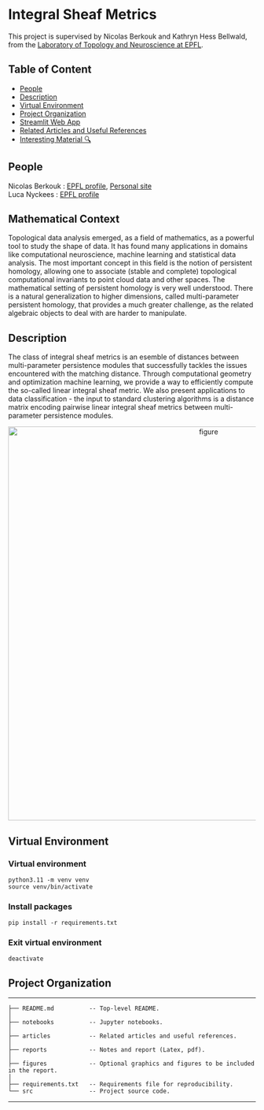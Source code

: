 # Integral Sheaf Metrics

This project is supervised by Nicolas Berkouk and Kathryn Hess Bellwald, from the [Laboratory of Topology and Neuroscience at EPFL](https://www.epfl.ch/labs/hessbellwald-lab/).

## Table of Content

- [People](#people)
- [Description](#description)
- [Virtual Environment](#virtual-environment)
- [Project Organization](#project-organization)
- [Streamlit Web App](#streamlit)
- [Related Articles and Useful References](#refs)
- [Interesting Material 🔍](#material)

## People

Nicolas Berkouk : [EPFL profile](https://people.epfl.ch/nicolas.berkouk), [Personal site](https://nberkouk.github.io/)<br />
Luca Nyckees : [EPFL profile](https://people.epfl.ch/luca.nyckees)

## Mathematical Context

Topological data analysis emerged, as a field of mathematics, as a powerful tool to study the shape of data. It has found many applications in domains like computational neuroscience, machine learning and statistical data analysis. The most important concept in this field is the notion of persistent homology, allowing one to associate (stable and complete) topological computational invariants to point cloud data and other spaces. The mathematical setting of persistent homology is very well understood. There is a natural generalization to higher dimensions, called multi-parameter persistent homology, that provides a much greater challenge, as the related algebraic objects to deal with are harder to manipulate.

## Description

The class of integral sheaf metrics is an esemble of distances between multi-parameter persistence modules that successfully tackles the issues encountered with the matching distance. Through computational geometry and optimization machine learning, we provide a way to efficiently compute the so-called linear integral sheaf metric. We also present applications to data classification - the input to standard clustering algorithms is a distance matrix encoding pairwise linear integral sheaf metrics between multi-parameter persistence modules.

<p align="center">
<img width="800" alt="figure" src="https://github.com/LucaNyckees/topology-metric/blob/main/def_ISM.png">
</p>

## Virtual Environment

### Virtual environment

```
python3.11 -m venv venv
source venv/bin/activate
```

### Install packages

```
pip install -r requirements.txt
```

### Exit virtual environment

```
deactivate
```

## Project Organization

---

    ├── README.md          -- Top-level README.
    │
    ├── notebooks          -- Jupyter notebooks.
    │
    ├── articles           -- Related articles and useful references.
    │
    ├── reports            -- Notes and report (Latex, pdf).
    │ 
    ├── figures            -- Optional graphics and figures to be included in the report.
    │
    ├── requirements.txt   -- Requirements file for reproducibility.
    └── src                -- Project source code.

---
